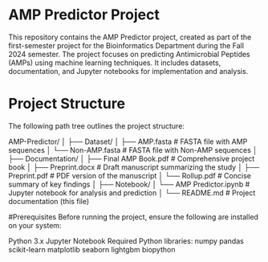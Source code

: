 # AMP Predictor Project

This repository contains the AMP Predictor project, created as part of the first-semester project for the Bioinformatics Department during the Fall 2024 semester. The project focuses on predicting Antimicrobial Peptides (AMPs) using machine learning techniques. It includes datasets, documentation, and Jupyter notebooks for implementation and analysis.


# Project Structure
The following path tree outlines the project structure:

AMP-Predictor/
│
├── Dataset/
│   ├── AMP.fasta          # FASTA file with AMP sequences
│   └── Non-AMP.fasta      # FASTA file with Non-AMP sequences
│
├── Documentation/
│   ├── Final AMP Book.pdf # Comprehensive project book
│   ├── Preprint.docx      # Draft manuscript summarizing the study
│   ├── Preprint.pdf       # PDF version of the manuscript
│   └── Rollup.pdf         # Concise summary of key findings
│
├── Notebook/
│   └── AMP Predictor.ipynb # Jupyter notebook for analysis and prediction
│
└── README.md              # Project documentation (this file)


#Prerequisites
Before running the project, ensure the following are installed on your system:

Python 3.x
Jupyter Notebook
Required Python libraries:
numpy
pandas
scikit-learn
matplotlib
seaborn
lightgbm
biopython
